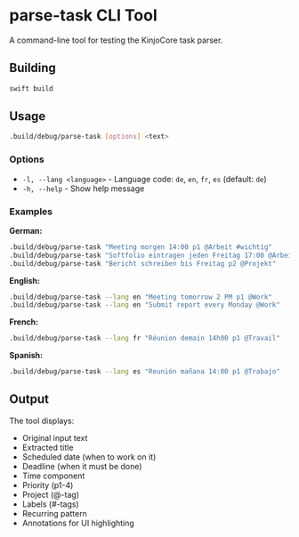 # parse-task CLI Tool

A command-line tool for testing the KinjoCore task parser.

## Building

```bash
swift build
```

## Usage

```bash
.build/debug/parse-task [options] <text>
```

### Options

- `-l, --lang <language>` - Language code: `de`, `en`, `fr`, `es` (default: `de`)
- `-h, --help` - Show help message

### Examples

**German:**
```bash
.build/debug/parse-task "Meeting morgen 14:00 p1 @Arbeit #wichtig"
.build/debug/parse-task "Softfolio eintragen jeden Freitag 17:00 @Arbeit p1"
.build/debug/parse-task "Bericht schreiben bis Freitag p2 @Projekt"
```

**English:**
```bash
.build/debug/parse-task --lang en "Meeting tomorrow 2 PM p1 @Work"
.build/debug/parse-task --lang en "Submit report every Monday @Work"
```

**French:**
```bash
.build/debug/parse-task --lang fr "Réunion demain 14h00 p1 @Travail"
```

**Spanish:**
```bash
.build/debug/parse-task --lang es "Reunión mañana 14:00 p1 @Trabajo"
```

## Output

The tool displays:
- Original input text
- Extracted title
- Scheduled date (when to work on it)
- Deadline (when it must be done)
- Time component
- Priority (p1-4)
- Project (@-tag)
- Labels (#-tags)
- Recurring pattern
- Annotations for UI highlighting

